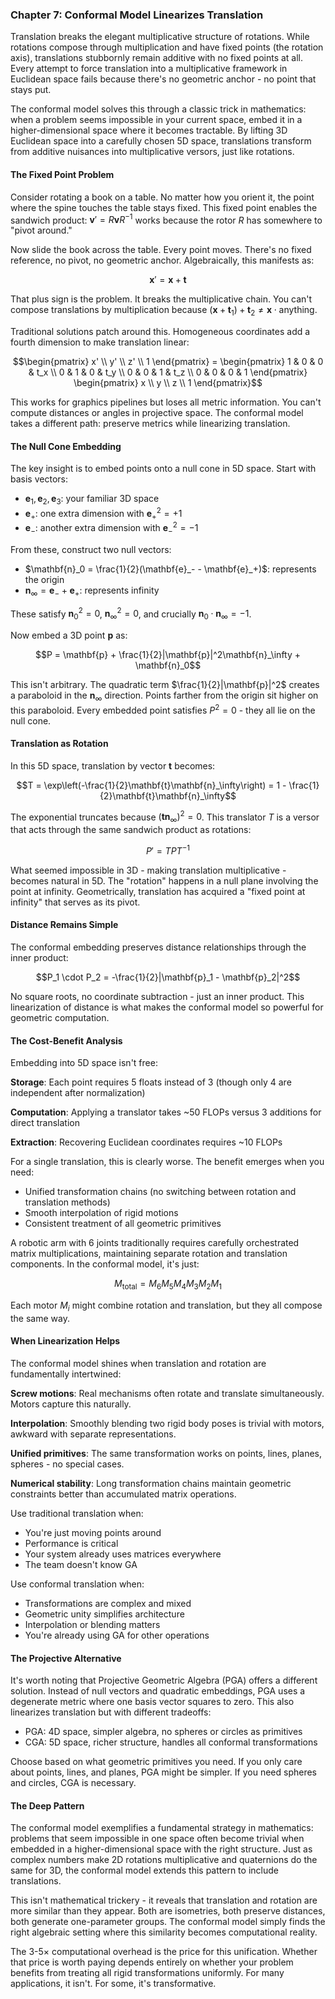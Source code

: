 ### Chapter 7: Conformal Model Linearizes Translation

Translation breaks the elegant multiplicative structure of rotations. While rotations compose through multiplication and have fixed points (the rotation axis), translations stubbornly remain additive with no fixed points at all. Every attempt to force translation into a multiplicative framework in Euclidean space fails because there's no geometric anchor - no point that stays put.

The conformal model solves this through a classic trick in mathematics: when a problem seems impossible in your current space, embed it in a higher-dimensional space where it becomes tractable. By lifting 3D Euclidean space into a carefully chosen 5D space, translations transform from additive nuisances into multiplicative versors, just like rotations.

#### The Fixed Point Problem

Consider rotating a book on a table. No matter how you orient it, the point where the spine touches the table stays fixed. This fixed point enables the sandwich product: $\mathbf{v}' = R\mathbf{v}R^{-1}$ works because the rotor $R$ has somewhere to "pivot around."

Now slide the book across the table. Every point moves. There's no fixed reference, no pivot, no geometric anchor. Algebraically, this manifests as:

$$\mathbf{x}' = \mathbf{x} + \mathbf{t}$$

That plus sign is the problem. It breaks the multiplicative chain. You can't compose translations by multiplication because $(\mathbf{x} + \mathbf{t}_1) + \mathbf{t}_2 \neq \mathbf{x} \cdot \text{anything}$.

Traditional solutions patch around this. Homogeneous coordinates add a fourth dimension to make translation linear:

$$\begin{pmatrix} x' \\ y' \\ z' \\ 1 \end{pmatrix} = \begin{pmatrix} 1 & 0 & 0 & t_x \\ 0 & 1 & 0 & t_y \\ 0 & 0 & 1 & t_z \\ 0 & 0 & 0 & 1 \end{pmatrix} \begin{pmatrix} x \\ y \\ z \\ 1 \end{pmatrix}$$

This works for graphics pipelines but loses all metric information. You can't compute distances or angles in projective space. The conformal model takes a different path: preserve metrics while linearizing translation.

#### The Null Cone Embedding

The key insight is to embed points onto a null cone in 5D space. Start with basis vectors:
- $\mathbf{e}_1, \mathbf{e}_2, \mathbf{e}_3$: your familiar 3D space
- $\mathbf{e}_+$: one extra dimension with $\mathbf{e}_+^2 = +1$
- $\mathbf{e}_-$: another extra dimension with $\mathbf{e}_-^2 = -1$

From these, construct two null vectors:
- $\mathbf{n}_0 = \frac{1}{2}(\mathbf{e}_- - \mathbf{e}_+)$: represents the origin
- $\mathbf{n}_\infty = \mathbf{e}_- + \mathbf{e}_+$: represents infinity

These satisfy $\mathbf{n}_0^2 = 0$, $\mathbf{n}_\infty^2 = 0$, and crucially $\mathbf{n}_0 \cdot \mathbf{n}_\infty = -1$.

Now embed a 3D point $\mathbf{p}$ as:

$$P = \mathbf{p} + \frac{1}{2}|\mathbf{p}|^2\mathbf{n}_\infty + \mathbf{n}_0$$

This isn't arbitrary. The quadratic term $\frac{1}{2}|\mathbf{p}|^2$ creates a paraboloid in the $\mathbf{n}_\infty$ direction. Points farther from the origin sit higher on this paraboloid. Every embedded point satisfies $P^2 = 0$ - they all lie on the null cone.

#### Translation as Rotation

In this 5D space, translation by vector $\mathbf{t}$ becomes:

$$T = \exp\left(-\frac{1}{2}\mathbf{t}\mathbf{n}_\infty\right) = 1 - \frac{1}{2}\mathbf{t}\mathbf{n}_\infty$$

The exponential truncates because $(\mathbf{t}\mathbf{n}_\infty)^2 = 0$. This translator $T$ is a versor that acts through the same sandwich product as rotations:

$$P' = TPT^{-1}$$

What seemed impossible in 3D - making translation multiplicative - becomes natural in 5D. The "rotation" happens in a null plane involving the point at infinity. Geometrically, translation has acquired a "fixed point at infinity" that serves as its pivot.

#### Distance Remains Simple

The conformal embedding preserves distance relationships through the inner product:

$$P_1 \cdot P_2 = -\frac{1}{2}|\mathbf{p}_1 - \mathbf{p}_2|^2$$

No square roots, no coordinate subtraction - just an inner product. This linearization of distance is what makes the conformal model so powerful for geometric computation.

#### The Cost-Benefit Analysis

Embedding into 5D space isn't free:

**Storage**: Each point requires 5 floats instead of 3 (though only 4 are independent after normalization)

**Computation**: Applying a translator takes ~50 FLOPs versus 3 additions for direct translation

**Extraction**: Recovering Euclidean coordinates requires ~10 FLOPs

For a single translation, this is clearly worse. The benefit emerges when you need:
- Unified transformation chains (no switching between rotation and translation methods)
- Smooth interpolation of rigid motions
- Consistent treatment of all geometric primitives

A robotic arm with 6 joints traditionally requires carefully orchestrated matrix multiplications, maintaining separate rotation and translation components. In the conformal model, it's just:

$$M_{\text{total}} = M_6 M_5 M_4 M_3 M_2 M_1$$

Each motor $M_i$ might combine rotation and translation, but they all compose the same way.

#### When Linearization Helps

The conformal model shines when translation and rotation are fundamentally intertwined:

**Screw motions**: Real mechanisms often rotate and translate simultaneously. Motors capture this naturally.

**Interpolation**: Smoothly blending two rigid body poses is trivial with motors, awkward with separate representations.

**Unified primitives**: The same transformation works on points, lines, planes, spheres - no special cases.

**Numerical stability**: Long transformation chains maintain geometric constraints better than accumulated matrix operations.

Use traditional translation when:
- You're just moving points around
- Performance is critical
- Your system already uses matrices everywhere
- The team doesn't know GA

Use conformal translation when:
- Transformations are complex and mixed
- Geometric unity simplifies architecture
- Interpolation or blending matters
- You're already using GA for other operations

#### The Projective Alternative

It's worth noting that Projective Geometric Algebra (PGA) offers a different solution. Instead of null vectors and quadratic embeddings, PGA uses a degenerate metric where one basis vector squares to zero. This also linearizes translation but with different tradeoffs:

- PGA: 4D space, simpler algebra, no spheres or circles as primitives
- CGA: 5D space, richer structure, handles all conformal transformations

Choose based on what geometric primitives you need. If you only care about points, lines, and planes, PGA might be simpler. If you need spheres and circles, CGA is necessary.

#### The Deep Pattern

The conformal model exemplifies a fundamental strategy in mathematics: problems that seem impossible in one space often become trivial when embedded in a higher-dimensional space with the right structure. Just as complex numbers make 2D rotations multiplicative and quaternions do the same for 3D, the conformal model extends this pattern to include translations.

This isn't mathematical trickery - it reveals that translation and rotation are more similar than they appear. Both are isometries, both preserve distances, both generate one-parameter groups. The conformal model simply finds the right algebraic setting where this similarity becomes computational reality.

The 3-5× computational overhead is the price for this unification. Whether that price is worth paying depends entirely on whether your problem benefits from treating all rigid transformations uniformly. For many applications, it isn't. For some, it's transformative.
